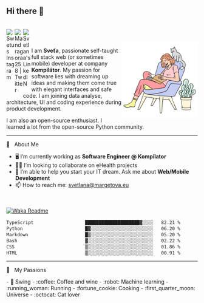 ## Hi there 👋

<br />

<a href="https://www.instagram.com/swetus/" target="new">
  <img align="left" alt="Swetus Instagram" width="22px" src="https://raw.githubusercontent.com/hussainweb/hussainweb/main/icons/instagram.png" />
</a>
<a href="https://twitter.com/Mandragora258" target="new">
  <img align="left" alt="Mandragora258 | Twitter" width="22px" src="https://raw.githubusercontent.com/peterthehan/peterthehan/master/assets/twitter.svg" />
</a>
<a href="https://www.linkedin.com/in/msvetlana/" target="new">
  <img align="left" alt="Svetlana's LinkedIN" width="22px" src="https://raw.githubusercontent.com/peterthehan/peterthehan/master/assets/linkedin.svg" />
</a>
<br /><br />

 <img src="https://github.com/SvetlanaM/SvetlanaM/blob/master/my-cat.svg" align="right" height="200" />

I am **Sveťa**, passionate self-taught full stack web (or sometimes mobile) developer at company **Kompilátor**. My passion for software lies with dreaming up ideas and making them come true with elegant interfaces and safe code. I am joining data analyse, architecture, UI and coding experience during product development.

I am also an open-source enthusiast. I learned a lot from the open-source Python community.
  

---

🧡 &nbsp;&nbsp;About Me

- :desktop_computer: I’m currently working as **Software Engineer @ Kompilator**
- :woman_health_worker: I’m looking to collaborate on eHealth projects
- :hugs: I’m able to help you start your IT dream. Ask me about **Web/Mobile Development**
- 📫  How to reach me: svetlana@margetova.eu

<br />

[![Waka Readme](https://github.com/SvetlanaM/SvetlanaM/actions/workflows/wakatime.yml/badge.svg)](https://github.com/SvetlanaM/SvetlanaM/actions/workflows/wakatime.yml)

<!--START_SECTION:waka-->

```text
TypeScript                   ████████████████████▓░░░░   82.21 %
Python                       █▓░░░░░░░░░░░░░░░░░░░░░░░   06.20 %
Markdown                     █▒░░░░░░░░░░░░░░░░░░░░░░░   05.20 %
Bash                         ▓░░░░░░░░░░░░░░░░░░░░░░░░   02.22 %
CSS                          ▒░░░░░░░░░░░░░░░░░░░░░░░░   01.86 %
HTML                         ▒░░░░░░░░░░░░░░░░░░░░░░░░   00.91 %
```

<!--END_SECTION:waka-->

---

🧡 &nbsp;&nbsp;My Passions
<section style="float: left;">
- 💃 Swing
- :coffee: Coffee and wine
- :robot: Machine learning
- :running_woman: Running
- :fortune_cookie: Cooking
- :first_quarter_moon: Universe
- :octocat: Cat lover
</section>
 



